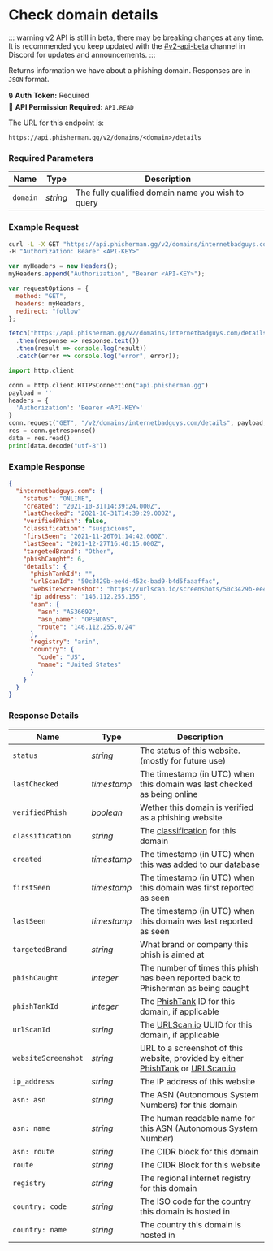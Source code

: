 # Check domain details <Badge type="tip" text="GET" vertical="middle" />

::: warning
v2 API is still in beta, there may be breaking changes at any time. It is recommended you keep updated with the [#v2-api-beta](https://discord.com/channels/878130674844979210/904090622208663632) channel in Discord for updates and announcements.
:::

Returns information we have about a phishing domain. Responses are in `JSON` format.

:lock: **Auth Token:** Required  
:key: **API Permission Required:** `API.READ`

The URL for this endpoint is:

```:no-line-numbers
https://api.phisherman.gg/v2/domains/<domain>/details
```

### Required Parameters

| Name     | Type     | Description                                       |
| -------- | -------- | ------------------------------------------------- |
| `domain` | _string_ | The fully qualified domain name you wish to query |

### Example Request

<CodeGroup>
  <CodeGroupItem title="CURL" active>

```bash
curl -L -X GET "https://api.phisherman.gg/v2/domains/internetbadguys.com/details" \
-H "Authorization: Bearer <API-KEY>"
```

</CodeGroupItem>

  <CodeGroupItem title="JS">

```js
var myHeaders = new Headers();
myHeaders.append("Authorization", "Bearer <API-KEY>");

var requestOptions = {
  method: "GET",
  headers: myHeaders,
  redirect: "follow"
};

fetch("https://api.phisherman.gg/v2/domains/internetbadguys.com/details", requestOptions)
  .then(response => response.text())
  .then(result => console.log(result))
  .catch(error => console.log("error", error));
```

  </CodeGroupItem>

  <CodeGroupItem title="Python">

```py
import http.client

conn = http.client.HTTPSConnection("api.phisherman.gg")
payload = ''
headers = {
  'Authorization': 'Bearer <API-KEY>'
}
conn.request("GET", "/v2/domains/internetbadguys.com/details", payload, headers)
res = conn.getresponse()
data = res.read()
print(data.decode("utf-8"))
```

  </CodeGroupItem>

</CodeGroup>

### Example Response

```json
{
  "internetbadguys.com": {
    "status": "ONLINE",
    "created": "2021-10-31T14:39:24.000Z",
    "lastChecked": "2021-10-31T14:39:29.000Z",
    "verifiedPhish": false,
    "classification": "suspicious",
    "firstSeen": "2021-11-26T01:14:42.000Z",
    "lastSeen": "2021-12-27T16:40:15.000Z",
    "targetedBrand": "Other",
    "phishCaught": 6,
    "details": {
      "phishTankId": "",
      "urlScanId": "50c3429b-ee4d-452c-bad9-b4d5faaaffac",
      "websiteScreenshot": "https://urlscan.io/screenshots/50c3429b-ee4d-452c-bad9-b4d5faaaffac.png",
      "ip_address": "146.112.255.155",
      "asn": {
        "asn": "AS36692",
        "asn_name": "OPENDNS",
        "route": "146.112.255.0/24"
      },
      "registry": "arin",
      "country": {
        "code": "US",
        "name": "United States"
      }
    }
  }
}
```

### Response Details

| Name                | Type        | Description                                                                                                                          |
| ------------------- | ----------- | ------------------------------------------------------------------------------------------------------------------------------------ |
| `status`            | _string_    | The status of this website. (mostly for future use)                                                                                  |
| `lastChecked`       | _timestamp_ | The timestamp (in UTC) when this domain was last checked as being online                                                             |
| `verifiedPhish`     | _boolean_   | Wether this domain is verified as a phishing website                                                                                 |
| `classification`    | _string_    | The [classification](/guide/domain-classifications.md) for this domain                                                               |
| `created`           | _timestamp_ | The timestamp (in UTC) when this was added to our database                                                                           |
| `firstSeen`         | _timestamp_ | The timestamp (in UTC) when this domain was first reported as seen                                                                   |
| `lastSeen`          | _timestamp_ | The timestamp (in UTC) when this domain was last reported as seen                                                                    |
| `targetedBrand`     | _string_    | What brand or company this phish is aimed at                                                                                         |
| `phishCaught`       | _integer_   | The number of times this phish has been reported back to Phisherman as being caught                                                  |
| `phishTankId`       | _integer_   | The [PhishTank](https://www.phishtank.com/) ID for this domain, if applicable                                                        |
| `urlScanId`         | _string_    | The [URLScan.io](https://urlscan.io/) UUID for this domain, if applicable                                                            |
| `websiteScreenshot` | _string_    | URL to a screenshot of this website, provided by either [PhishTank](https://www.phishtank.com/) or [URLScan.io](https://urlscan.io/) |
| `ip_address`        | _string_    | The IP address of this website                                                                                                       |
| `asn: asn`          | _string_    | The ASN (Autonomous System Numbers) for this domain                                                                                  |
| `asn: name`         | _string_    | The human readable name for this ASN (Autonomous System Number)                                                                      |
| `asn: route`        | _string_    | The CIDR block for this domain                                                                                                       |
| `route`             | _string_    | The CIDR Block for this website                                                                                                      |
| `registry`          | _string_    | The regional internet registry for this domain                                                                                       |
| `country: code`     | _string_    | The ISO code for the country this domain is hosted in                                                                                |
| `country: name`     | _string_    | The country this domain is hosted in                                                                                                 |
